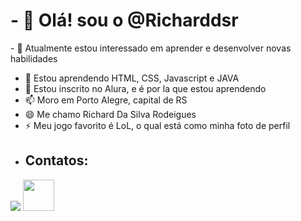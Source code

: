 <h1>- 👋 Olá! sou o @Richarddsr</h1>
- 👀 Atualmente estou interessado em aprender e desenvolver novas habilidades

- 🌱 Estou aprendendo HTML, CSS, Javascript e JAVA
- 💞️ Estou inscrito no Alura, e é por la que estou aprendendo
- 📫 Moro em Porto Alegre, capital de RS
- 😄 Me chamo Richard Da Silva Rodeigues
- ⚡ Meu jogo favorito é LoL, o qual está como minha foto de perfil
- <h2>Contatos:</h2>
<div>
<a href="https//instagram.com/richard_dsr" target="_blank"><img loading="lazy" src="https://img.shields.io/badge/-instagram-%23E4405F?style=for-the-badge&logo=instagram&logoColor=white" target="_blank"></a>
<img src="https://upload.wikimedia.org/wikipedia/commons/9/99/Unofficial_JavaScript_logo_2.svg" width="50px">

</div>

<!---
Richarddsr/Richarddsr is a ✨ special ✨ repository because its `README.md` (this file) appears on your GitHub profile.
You can click the Preview link to take a look at your changes.
--->
